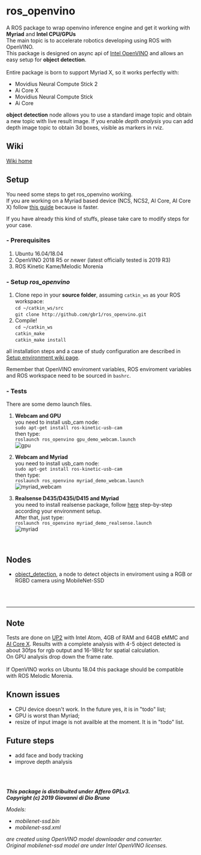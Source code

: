 # **ros_openvino**
A ROS package to wrap openvino inference engine and get it working with **Myriad** and **Intel CPU/GPUs**<br>
The main topic is to accelerate robotics developing using ROS with OpenVINO.<br>
This package is designed on async api of [Intel OpenVINO](https://software.intel.com/en-us/openvino-toolkit) and allows an easy setup for **object detection**.<br><br>
Entire package is born to support Myriad X, so it works perfectly with:
- Movidius Neural Compute Stick 2
- Ai Core X
- Movidius Neural Compute Stick
- Ai Core

**object detection** node allows you to use a standard image topic and obtain a new topic with live result image. 
If you enable *depth analysis* you can add depth image topic to obtain 3d boxes, visible as markers in rviz.

## **Wiki**
[Wiki home](https://github.com/gbr1/ros_openvino/wiki)

## **Setup**
You need some steps to get ros_openvino working.<br>
If you are working on a Myriad based device (NCS, NCS2, AI Core, AI Core X) follow [this guide](https://github.com/gbr1/ros_openvino/wiki/Fast-setup-for-Myriad-based-devices) because is faster.

If you have already this kind of stuffs, please take care to modify steps for your case.

### **- Prerequisites**
1. Ubuntu 16.04/18.04
2. OpenVINO 2018 R5 or newer (latest officially tested is 2019 R3)
3. ROS Kinetic Kame/Melodic Morenia

### **- Setup** ***ros_openvino***
1. Clone repo in your **source folder**, assuming `catkin_ws` as your ROS workspace:<br>
`cd ~/catkin_ws/src`<br>
`git clone http://github.com/gbr1/ros_openvino.git`<br>
2. Compile!<br>
`cd ~/catkin_ws`<br>
`catkin_make`<br>
`catkin_make install`

all installation steps and a case of study configuration are described in [Setup environment wiki page](https://github.com/gbr1/ros_openvino/wiki/Setup-environment).


Remember that OpenVINO enviroment variables, ROS enviroment variables and ROS workspace need to be sourced in `bashrc`. <br>


### **- Tests**

There are some demo launch files.
1. **Webcam and GPU**
<br>you need to install usb_cam node:<br>
`sudo apt-get install ros-kinetic-usb-cam`
<br>then type:<br>
`roslaunch ros_openvino gpu_demo_webcam.launch`
<br>![gpu](https://user-images.githubusercontent.com/9216366/53649736-21db3400-3c43-11e9-9353-ee603390aedc.png)

2. **Webcam and Myriad**
<br>you need to install usb_cam node:<br>
`sudo apt-get install ros-kinetic-usb-cam`
<br>then type:<br>
`roslaunch ros_openvino myriad_demo_webcam.launch`
<br>![myriad_webcam](https://user-images.githubusercontent.com/9216366/53649817-5b13a400-3c43-11e9-963c-7f41e899b72c.png)

3. **Realsense D435/D435i/D415 and Myriad**
<br>you need to install realsense package, follow [here](https://github.com/intel-ros/realsense) step-by-step according your environment setup.<br>
After that, just type:<br>
`roslaunch ros_openvino myriad_demo_realsense.launch`
<br>![myriad](https://user-images.githubusercontent.com/9216366/53649915-98783180-3c43-11e9-81ab-2579c291af1e.png)
<br>

## **Nodes**
- [object_detection](https://github.com/gbr1/ros_openvino/wiki/Object-Detection), a node to detect objects in enviroment using a RGB or RGBD camera using MobileNet-SSD

<br>
<br>

---
## Note
Tests are done on [UP2](https://up-board.org/upsquared/specifications/) with Intel Atom, 4GB of RAM and 64GB eMMC and [AI Core X](https://up-board.org/ai-core-x/).
Results with a complete analysis with 4-5 object detected is about 30fps for rgb output and 16-18Hz for spatial calculation.
<br>
On GPU analysis drop down the frame rate.
<br><br>
If OpenVINO works on Ubuntu 18.04 this package should be compatible with ROS Melodic Morenia.

## Known issues
- CPU device doesn't work.  In the future yes, it is in "todo" list;
- GPU is worst than Myriad;
- resize of input image is not availble at the moment. It is in "todo" list.

## Future steps
- add face and body tracking
- improve depth analysis

<br>
<br>

***This package is distribuited under Affero GPLv3.*** <br>
***Copyright (c) 2019 Giovanni di Dio Bruno***

*Models:*
- *mobilenet-ssd.bin*
- *mobilenet-ssd.xml*

*are created using OpenVINO model downloader and converter.*<br>
*Original mobilenet-ssd model are under Intel OpenVINO licenses.*
